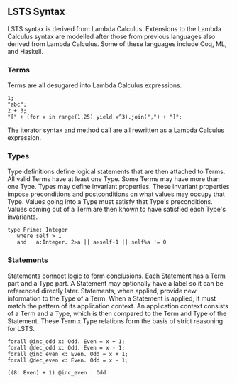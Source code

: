 ## LSTS Syntax

LSTS syntax is derived from Lambda Calculus.
Extensions to the Lambda Calculus syntax are modelled after those from previous languages also derived from Lambda Calculus.
Some of these languages include Coq, ML, and Haskell.

### Terms

Terms are all desugared into Lambda Calculus expressions.

```lsts
1;
"abc";
2 + 3;
"[" + (for x in range(1,25) yield x^3).join(",") + "]";
```

The iterator syntax and method call are all rewritten as a Lambda Calculus expression.

### Types

Type definitions define logical statements that are then attached to Terms.
All valid Terms have at least one Type.
Some Terms may have more than one Type.
Types may define invariant properties.
These invariant properties impose preconditions and postconditions on what values may occupy that Type.
Values going into a Type must satisfy that Type's preconditions.
Values coming out of a Term are then known to have satisfied each Type's invariants.

```lsts
type Prime: Integer
   where self > 1
   and   a:Integer. 2>a || a>self-1 || self%a != 0
```

### Statements

Statements connect logic to form conclusions.
Each Statement has a Term part and a Type part.
A Statement may optionally have a label so it can be referenced directly later.
Statements, when applied, provide new information to the Type of a Term.
When a Statement is applied, it must match the pattern of its application context.
An application context consists of a Term and a Type, which is then compared to the Term and Type of the Statement.
These Term x Type relations form the basis of strict reasoning for LSTS.

```lsts
forall @inc_odd x: Odd. Even = x + 1;
forall @dec_odd x: Odd. Even = x - 1;
forall @inc_even x: Even. Odd = x + 1;
forall @dec_even x: Even. Odd = x - 1;

((8: Even) + 1) @inc_even : Odd
```
